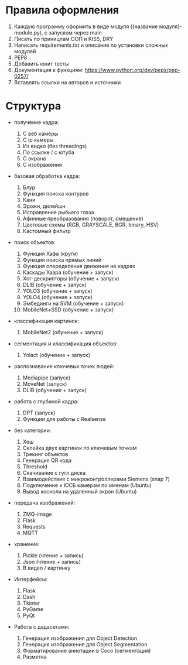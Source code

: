 # Правила оформления
1) Каждую программу оформить в виде модуля ({название модуля}-module.py), с запуском через main
2) Писать по приницпам ООП и KISS, DRY
3) Написать requirements.txt и описание по установки сложных модулей
4) PEP8
5) Добавить юнит тесты
6) Документация к функциям: https://www.python.org/dev/peps/pep-0257/
7) Вставлять ссылки на авторов и источники

# Структура
- получение кадра:
  1) С веб камеры
  2) С ip камеры 
  3) Из видео (без threadings)
  4) По ссылке / с ютуба
  5) С экрана
  6) С изображения

- базовая обработка кадра:
  1) Блур
  2) Функция поиска контуров
  3) Кани
  4) Эрожн, дилейшн
  5) Исправление рыбьего глаза
  6) Афинные преобразования (поворот, смещение)
  7) Цветовые схемы (RGB, GRAYSCALE, BGR, binary, HSV)
  8) Кастомный фильтр

- поиск объектов:
  1) Функция Хафа (круги)
  2) Функция поиска прямых линий
  3) Функция опеределения движения на кадрах
  4) Каскады Хаара (обучение + запуск)
  5) Хог-дескрипторы (обучение + запуск)
  6) DLIB (обучение + запуск)
  7) YOLO3 (обучение + запуск)
  8) YOLO4 (обучение + запуск)
  9) Эмбединги на SVM (обучение + запуск)
  10) MobileNet+SSD (обучение + запуск)

- классификация картинок:
  1) MobileNet2 (обучение + запуск)

- сегментация и классификация объектов:
  1) Yolact (обучение + запуск)

- распознавание ключевых точек людей:
  1) Mediapipe (запуск)
  2) MoveNet (запуск)
  3) DLIB (обучение + запуск)

- работа с глубиной кадра:
  1) DPT (запуск)
  2) Функции для работы  с Realsense

- без категории:
  1) Хеш
  2) Склейка двух картинок по ключевым точкам
  3) Трекинг объектов
  4) Генерация QR кода
  5) Threshold
  6) Скачивание с гугл диска
  7) Взаимодействие с микроконтроллерами Siemens (snap 7)
  8) Подключение к ЮСБ камерам по именам (Ubuntu)
  9) Вывод косноли на удаленный экран (Ubuntu)

- передача изображений:
  1) ZMQ-image
  2) Flask
  3) Requests
  4) MQTT

- хранение: 
  1) Pickle (чтение + запись)
  2) Json (чтение + запись)
  3) В видео / картинку

- Интерфейсы:
  1) Flask
  2) Dash
  3) Tkinter
  4) PyGame
  5) PyQt

- Работа с дадасетами:
  1) Генерация изображения для Object Detection
  2) Генерация изображения для Object Segmentation 
  3) Форматирование аннотации в Coco (сегментация)
  4) Разметка
